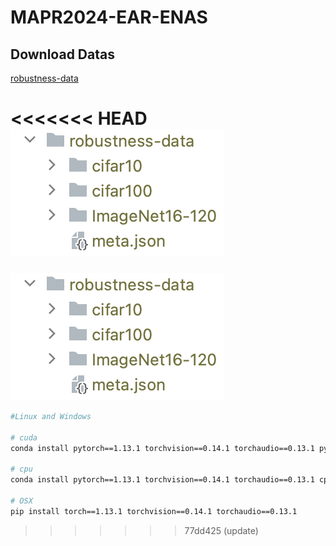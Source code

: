 # MAPR2024-EAR-ENAS


## Download Datas

[robustness-data](https://github.com/nokavietnam/MAPR2024-EAR-ENAS/tree/main/data/robustness-data)


<<<<<<< HEAD
![data-folder](assets/data-folder.png)
=======
![data-folder](assets/data-folder.png)



```bash
#Linux and Windows

# cuda
conda install pytorch==1.13.1 torchvision==0.14.1 torchaudio==0.13.1 pytorch-cuda=11.7 -c pytorch -c nvidia

# cpu 
conda install pytorch==1.13.1 torchvision==0.14.1 torchaudio==0.13.1 cpuonly -c pytorch

# OSX
pip install torch==1.13.1 torchvision==0.14.1 torchaudio==0.13.1

```
>>>>>>> 77dd425 (update)

